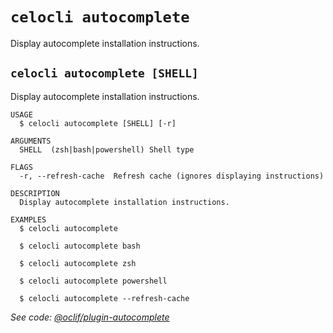 # `celocli autocomplete`

Display autocomplete installation instructions.


## `celocli autocomplete [SHELL]`

Display autocomplete installation instructions.

```
USAGE
  $ celocli autocomplete [SHELL] [-r]

ARGUMENTS
  SHELL  (zsh|bash|powershell) Shell type

FLAGS
  -r, --refresh-cache  Refresh cache (ignores displaying instructions)

DESCRIPTION
  Display autocomplete installation instructions.

EXAMPLES
  $ celocli autocomplete

  $ celocli autocomplete bash

  $ celocli autocomplete zsh

  $ celocli autocomplete powershell

  $ celocli autocomplete --refresh-cache
```

_See code: [@oclif/plugin-autocomplete](https://github.com/oclif/plugin-autocomplete/blob/v3.0.4/lib/commands/autocomplete/index.ts)_
